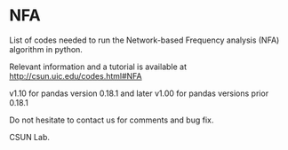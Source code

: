 # NFA

List of codes needed to run the Network-based Frequency analysis (NFA) algorithm in python.

Relevant information and a tutorial is available at http://csun.uic.edu/codes.html#NFA

v1.10 for pandas version 0.18.1 and later
v1.00 for pandas versions prior 0.18.1

Do not hesitate to contact us for comments and bug fix.

CSUN Lab.

